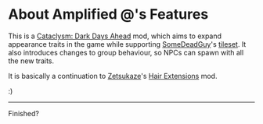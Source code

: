 # About Amplified @'s Features

This is a [Cataclysm: Dark Days Ahead](https://github.com/CleverRaven/Cataclysm-DDA) mod, which aims to expand appearance traits in the game while supporting [SomeDeadGuy](https://github.com/somedeadguy)'s [tileset](https://discourse.cataclysmdda.org/t/32x32-msx-dead-people-tileset/18775). It also introduces changes to group behaviour, so NPCs can spawn with all the new traits.

It is basically a continuation to [Zetsukaze](https://github.com/zetsukaze)'s [Hair Extensions](https://github.com/Zetsukaze/Zets-Hair-Extensions) mod.

:)

***

Finished?
